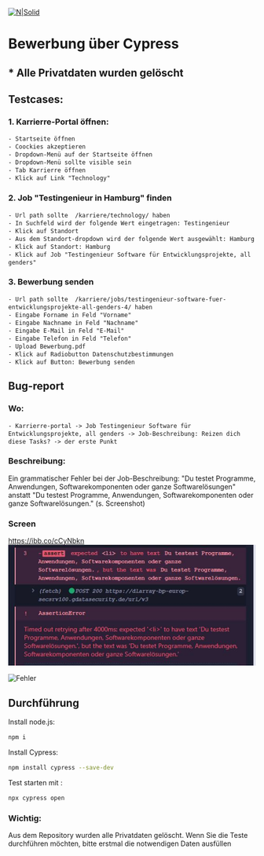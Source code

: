 [![N|Solid](https://www.cypress.io/images/layouts/cypress-logo.svg)](https://www.cypress.io/)

# Bewerbung über Cypress
## * Alle Privatdaten wurden gelöscht

## Testcases:
### 1. Karrierre-Portal öffnen: 
    - Startseite öffnen
    - Coockies akzeptieren
    - Dropdown-Menü auf der Startseite öffnen
    - Dropdown-Menü sollte visible sein
    - Tab Karrierre öffnen
    - Klick auf Link "Technology"
### 2. Job "Testingenieur in Hamburg" finden
    - Url path sollte  /karriere/technology/ haben
    - In Suchfeld wird der folgende Wert eingetragen: Testingenieur
    - Klick auf Standort
    - Aus dem Standort-dropdown wird der folgende Wert ausgewählt: Hamburg
    - Klick auf Standort: Hamburg
    - Klick auf Job "Testingenieur Software für Entwicklungsprojekte, all genders"
    
### 3. Bewerbung senden
    - Url path sollte  /karriere/jobs/testingenieur-software-fuer-entwicklungsprojekte-all-genders-4/ haben
    - Eingabe Forname in Feld "Vorname"
    - Eingabe Nachname in Feld "Nachname"
    - Eingabe E-Mail in Feld "E-Mail"
    - Eingabe Telefon in Feld "Telefon"
    - Upload Bewerbung.pdf
    - Klick auf Radiobutton Datenschutzbestimmungen
    - Klick auf Button: Bewerbung senden

## Bug-report

### Wo:
    - Karrierre-portal -> Job Testingenieur Software für Entwicklungsprojekte, all genders -> Job-Beschreibung: Reizen dich diese Tasks? -> der erste Punkt
    
### Beschreibung:

Ein grammatischer Fehler bei der Job-Beschreibung: "Du testet Programme, Anwendungen, Softwarekomponenten oder ganze Softwarelösungen" anstatt "Du testest Programme, Anwendungen, Softwarekomponenten oder ganze Softwarelösungen." (s. Screenshot)

### Screen

https://ibb.co/cCyNbkn
![](/images/Fehler.jpg)

<image src="https://ibb.co/cCyNbkn" alt="Fehler">



## Durchführung

Install node.js:
```sh
npm i
```
Install Cypress: 
```sh
npm install cypress --save-dev
```
Test starten mit :
```sh
npx cypress open
```

### Wichtig: 
Aus dem Repository wurden alle Privatdaten gelöscht. Wenn Sie die Teste durchführen möchten, bitte erstmal die notwendigen Daten ausfüllen


